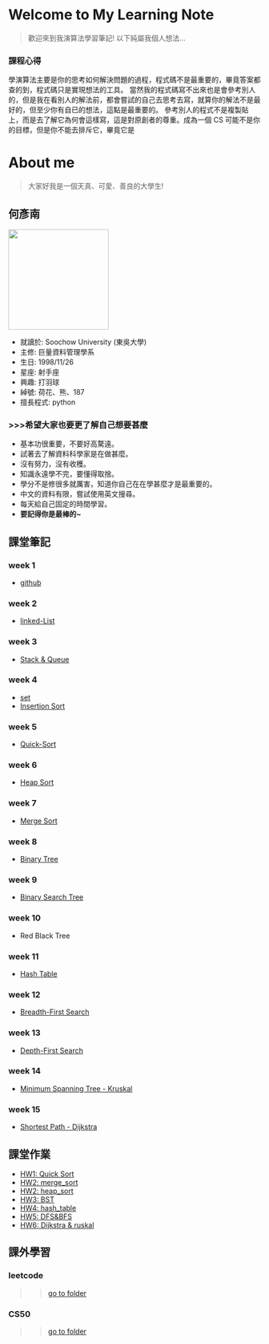 # Welcome to My Learning Note 

> 歡迎來到我演算法學習筆記! 以下純屬我個人想法...
### 課程心得
學演算法主要是你的思考如何解決問題的過程，程式碼不是最重要的，畢竟答案都查的到，程式碼只是實現想法的工具。
當然我的程式碼寫不出來也是會參考別人的，但是我在看別人的解法前，都會嘗試的自己去思考去寫，就算你的解法不是最好的，但至少你有自已的想法，這點是最重要的。
參考別人的程式不是複製貼上，而是去了解它為何會這樣寫，這是對原創者的尊重。成為一個 CS 可能不是你的目標，但是你不能去排斥它，畢竟它是

# About me
> 大家好我是一個天真、可愛、善良的大學生!

## **何彥南** 

<img src='https://i.imgur.com/pFlGRnJ.png' weight=300 height=200>

* 就讀於: Soochow University (東吳大學)
* 主修: 巨量資料管理學系
* 生日: 1998/11/26
* 星座: 射手座
* 興趣: 打羽球
* 綽號: 荷花、熊、187
* 擅長程式: python 

### >>>希望大家也要更了解自己想要甚麼
* 基本功很重要，不要好高騖遠。
* 試著去了解資料科學家是在做甚麼。
* 沒有努力，沒有收穫。
* 知識永遠學不完，要懂得取捨。
* 學分不是修很多就厲害，知道你自己在在學甚麼才是最重要的。
* 中文的資料有限，嘗試使用英文搜尋。
* 每天給自己固定的時間學習。
* **要記得你是最棒的~**

## 課堂筆記
### week 1
- [github](note/Github.md)

### week 2
- [linked-List](note/Linked-list.md)

### week 3
- [Stack & Queue](note/Stack%20&%20Queue.md)

### week 4
- [set](note/set.md) 
- [Insertion Sort](note/Insertion%20Sort.md) 

### week 5
- [Quick-Sort](note/Quick%20Sort.md)

### week 6
- [Heap Sort](note/Heap%20sort.md)

### week 7
- [Merge Sort](note/Merge%20Sort.md)

### week 8
- [Binary Tree](note/Tree.md)

### week 9
- [Binary Search Tree](note/Binary%20Search%20Tree.md)

### week 10
- Red Black Tree

### week 11 
- [Hash Table](note/hash%20table.md)

### week 12
- [Breadth-First Search](note/Breadth-First%20Search.md)

### week 13 
- [Depth-First Search](note/Depth-First%20Search.md)

### week 14
- [Minimum Spanning Tree - Kruskal](note/Kruskal.md)

### week 15
- [Shortest Path - Dijkstra](note/Dijkstra.md)

## 課堂作業
- [HW1: Quick Sort](HW1/Quick%20Sort.ipynb)
- [HW2: merge_sort](HW2/Merge%20Sort%20流程圖%26說明.ipynb)
- [HW2: heap_sort](HW2/Heap%20Sort%20流程圖%26說明.ipynb)
- [HW3: BST](HW3/BST_學習歷程與說明.ipynb)
- [HW4: hash_table](HW4/hash_table_學習歷程.ipynb)
- [HW5: DFS&BFS](HW5/DFS_學習歷程與說明.ipynb)
- [HW6: Dijkstra & ruskal](HW6/Dijkstra%20%26%20Kruskal_學習歷程與說明.ipynb)


## 課外學習
### leetcode 
>> [go to folder](Leetcode)

### CS50 
>> [go to folder](CS50)

